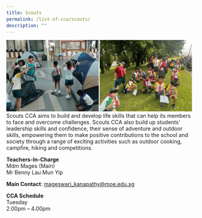 ```yaml
---
title: Scouts
permalink: /list-of-cca/scouts/
description: ""
---
```

![](/images/CCAs/2023%20scouts%20gif.gif)[](/images/CCAs/cca-%20scouts%202023.png)
Scouts CCA aims to build and develop life skills that can help its members to face and overcome challenges. Scouts CCA also build up students’ leadership skills and confidence, their sense of adventure and outdoor skills, empowering them to make positive contributions to the school and society through a range of exciting activities such as outdoor cooking, campfire, hiking and competitions.

**Teachers-In-Charge**
<br>Mdm Mages (Main)
<br>Mr Benny Lau Mun Yip

**Main Contact**: mageswari_kanapathy@moe.edu.sg

**CCA Schedule**
<br>Tuesday
<br>2.00pm – 4.00pm